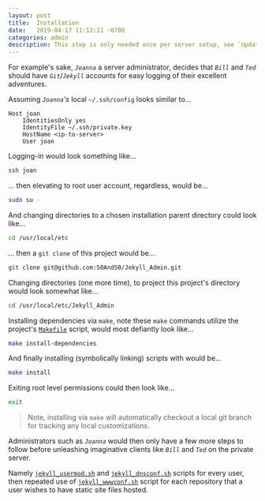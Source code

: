 ```yaml
---
layout: post
title:  Installation
date:   2019-04-17 11:12:11 -0700
categories: admin
description: This step is only needed once per server setup, see `Update` for updating pre-existing installs of this project
---
```



For example's sake, _`Joanna`_ a server administrator, decides that _`Bill`_ and _`Ted`_ should have _`Git`_/_`Jekyll`_ accounts for easy logging of their excellent adventures.


Assuming _`Joanna`'s_ local `~/.ssh/config` looks similar to...


```
Host joan
    IdentitiesOnly yes
    IdentityFile ~/.ssh/private.key
    HostName <ip-to-server>
    User joan
```


Logging-in would look something like...


```bash
ssh joan
```

... then elevating to root user account, regardless, would be...


```bash
sudo su -
```


And changing directories to a chosen installation parent directory could look like...


```bash
cd /usr/local/etc
```


... then a `git clone` of this project would be...


```bash
git clone git@github.com:S0AndS0/Jekyll_Admin.git
```


Changing directories (one more time), to project this project's directory would look somewhat like...


```bash
cd /usr/local/etc/Jekyll_Admin
```


Installing dependencies via `make`, note these `make` commands utilize the project's [`Makefile`][makefile_source] script, would most defiantly look like...


```bash
make install-dependencies
```


And finally installing (symbolically linking) scripts with would be...


```bash
make install
```


Exiting root level permissions could then look like...


```bash
exit
```


> Note, installing via `make` will automatically checkout a local git branch for tracking any local customizations.


Administrators such as _`Joanna`_ would then only have a few more steps to follow before unleashing imaginative clients like _`Bill`_ and _`Ted`_ on the private server.


Namely [`jekyll_usermod.sh`][post_jekyll_usermod] and [`jekyll_dnsconf.sh`][post_jekyll_dnsconf] scripts for every user, then repeated use of [`jekyll_wwwconf.sh`][post_jekyll_wwwconf] script for each repository that a user wishes to have static site files hosted.



[post_jekyll_dnsconf]: /Jekyll_Admin/administration/jekyll-dnsconf.html
[post_jekyll_usermod]: /Jekyll_Admin/administration/jekyll-usermod.html
[post_jekyll_wwwconf]: /Jekyll_Admin/administration/jekyll-wwwconf.html

[makefile_source]: https://github.com/S0AndS0/Jekyll_Admin/blob/master/Makefile
